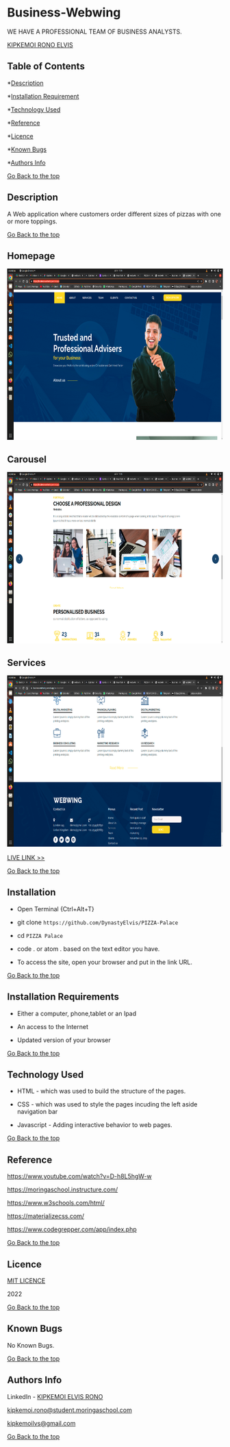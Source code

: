 # Business-Webwing
WE HAVE A PROFESSIONAL TEAM OF BUSINESS ANALYSTS.

[KIPKEMOI RONO ELVIS](https://github.com/DynastyElvis)



## Table of Contents

*[Description](#Description)


*[Installation Requirement](#Installation-Requirements)


*[Technology Used](#Technology-Used)


*[Reference](#Reference)


*[Licence](#Licence)


*[Known Bugs](#Known-Bugs)


*[Authors Info](#Authors-Info)





[Go Back to the top](#Business-Webwing)
## Description
A Web application where customers order different sizes of pizzas with one or more toppings. 


[Go Back to the top](#Business-Webwing)

## Homepage
<img src="https://github.com/DynastyElvis/Business-Webwing/blob/master/screenshots/Screenshot%20from%202022-07-04%2017-29-24.png" width="800px" height="400px">

## Carousel
<img src="https://github.com/DynastyElvis/Business-Webwing/blob/master/screenshots/Screenshot%20from%202022-07-04%2017-29-38.png" width="800px" height="400px">

## Services
<img src="https://github.com/DynastyElvis/Business-Webwing/blob/master/screenshots/Screenshot%20from%202022-07-04%2017-30-04.png" width="800px" height="400px">

[LIVE LINK >>](http://business-webwing.vercel.app/)



[Go Back to the top](#Business-Webwing)

## Installation
* Open Terminal {Ctrl+Alt+T}

* git clone ```https://github.com/DynastyElvis/PIZZA-Palace```

* cd ```PIZZA Palace```

* code . or atom . based on the text editor you have.

* To access the site, open your browser and put in the link URL.


[Go Back to the top](#Business-Webwing)

## Installation Requirements

* Either a computer, phone,tablet or an Ipad

* An access to the Internet

* Updated version of your browser

[Go Back to the top](#Business-Webwing)

## Technology Used
* HTML - which was used to build the structure of the pages.

* CSS - which was used to style the pages incuding the left aside navigation bar

* Javascript - Adding interactive behavior to web pages.

[Go Back to the top](#Business-Webwing)

## Reference
https://www.youtube.com/watch?v=D-h8L5hgW-w

https://moringaschool.instructure.com/ 

https://www.w3schools.com/html/

https://materializecss.com/

https://www.codegrepper.com/app/index.php

[Go Back to the top](#Business-Webwing)

## Licence

[MIT LICENCE](https://github.com/DynastyElvis/PIZZA-Palace/blob/main/LICENSE)

2022

[Go Back to the top](#Business-Webwing)

## Known Bugs

No Known Bugs.

[Go Back to the top](#Business-Webwing)

## Authors Info
LinkedIn - [KIPKEMOI ELVIS RONO](https://www.linkedin.com/in/elvis-rono-aa3548209/)

kipkemoi.rono@student.moringaschool.com

kipkemoilvs@gmail.com

[Go Back to the top](#Business-Webwing)

